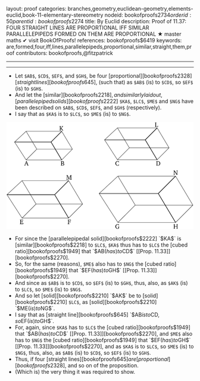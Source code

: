 layout: proof
categories: branches,geometry,euclidean-geometry,elements-euclid,book-11-elementary-stereometry
nodeid: bookofproofs$2734
orderid: 50
parentid: bookofproofs$2274
title: By Euclid
description:  Proof of 11.37: FOUR STRAIGHT LINES ARE PROPORTIONAL IFF SIMILAR PARALLELEPIPEDS FORMED ON THEM ARE PROPORTIONAL &#9733; master maths &#10004; visit BookOfProofs!
references: bookofproofs$6419
keywords: are,formed,four,iff,lines,parallelepipeds,proportional,similar,straight,them,proof
contributors: bookofproofs,@fitzpatrick


---


---



* Let `$AB$`, `$CD$`, `$EF$`, and `$GH$`, be four [proportional][bookofproofs$2328] [straight lines][bookofproofs$645], (such that) as `$AB$` (is) to `$CD$`, so `$EF$` (is) to `$GH$`.
* And let the [similar][bookofproofs$2218], and similarly laid out, [parallelepiped solids][bookofproofs$2222] `$KA$`, `$LC$`, `$ME$` and `$NG$` have been described on `$AB$`, `$CD$`, `$EF$`, and `$GH$` (respectively).
* I say that as `$KA$` is to `$LC$`, so `$ME$` (is) to `$NG$`.

![fig37e](https://github.com/bookofproofs/bookofproofs.github.io/blob/main/_sources/_assets/images/euclid/Book11/fig37e.png?raw=true)

* For since the [parallelepipedal solid][bookofproofs$2222] `$KA$` is [similar][bookofproofs$2218] to `$LC$`, `$KA$` thus has to `$LC$` the [cubed ratio][bookofproofs$1949] that `$AB$` (has) to `$CD$` [[Prop. 11.33]][bookofproofs$2270].
* So, for the same (reasons), `$ME$` also has to `$NG$` the [cubed ratio][bookofproofs$1949] that `$EF$` (has) to `$GH$` [[Prop. 11.33]][bookofproofs$2270].
* And since as `$AB$` is to `$CD$`, so `$EF$` (is) to `$GH$`, thus, also, as `$AK$` (is) to `$LC$`, so `$ME$` (is) to `$NG$`.
* And so let [solid][bookofproofs$2210] `$AK$` be to [solid][bookofproofs$2210] `$LC$`, as [solid][bookofproofs$2210] `$ME$` (is) to `$NG$`.
* I say that as [straight line][bookofproofs$645] `$AB$` is to `$CD$`, so `$EF$` (is) to `$GH$`.
* For, again, since `$KA$` has to `$LC$` the [cubed ratio][bookofproofs$1949] that `$AB$` (has) to `$CD$` [[Prop. 11.33]][bookofproofs$2270], and `$ME$` also has to `$NG$` the [cubed ratio][bookofproofs$1949] that `$EF$` (has) to `$GH$` [[Prop. 11.33]][bookofproofs$2270], and as `$KA$` is to `$LC$`, so `$ME$` (is) to `$NG$`, thus, also, as `$AB$` (is) to `$CD$`, so `$EF$` (is) to `$GH$`.
* Thus, if four [straight lines][bookofproofs$645] are [proportional][bookofproofs$2328], and so on of the proposition.
* (Which is) the very thing it was required to show.
